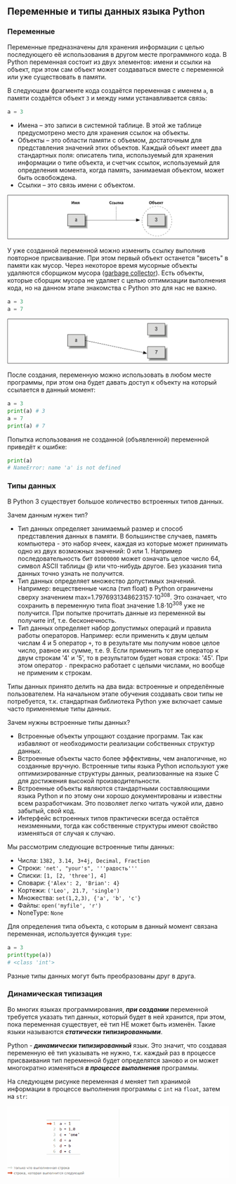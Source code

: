 ## Переменные и типы данных языка Python

### Переменные

Переменные предназначены для хранения информации с целью последующего её использования в другом месте программного кода. В Python переменная состоит из двух элементов: имени и ссылки на объект, при этом сам объект может создаваться вместе с переменной или уже существовать в памяти.

В следующем фрагменте кода создаётся переменная с именем `a`, в памяти создаётся объект `3` и между ними устанавливается связь:

```python
a = 3
```

- Имена – это записи в системной таблице. В этой же таблице предусмотрено место для хранения ссылок на объекты.
- Объекты – это области памяти с объемом, достаточным для представления значений этих объектов. Каждый объект имеет два стандартных поля: описатель типа, используемый для хранения информации о типе объекта, и счетчик ссылок, используемый для определения момента, когда память, занимаемая объектом, может быть освобождена.
- Ссылки – это связь имени с объектом.

![](./img/l1.6_link.png)

У уже созданной переменной можно изменить ссылку выполнив повторное присваивание. При этом первый объект останется "висеть" в памяти как мусор. Через некоторое время мусорные объекты удаляются сборщиком мусора ([garbage collector](https://habr.com/ru/post/417215/)). Есть объекты, которые сборщик мусора не удаляет с целью оптимизации выполнения кода, но на данном этапе знакомства с Python это для нас не важно.

```python
a = 3
a = 7
```

![](./img/l1.6_relink.png)

После создания, переменную можно использовать в любом месте программы, при этом она будет давать доступ к объекту на который ссылается в данный момент:

```python
a = 3
print(a) # 3
a = 7
print(a) # 7
```

Попытка использования не созданной (объявленной) переменной приведёт к ошибке:

```python
print(a)
# NameError: name 'a' is not defined
```

### Типы данных

В Python 3 существует большое количество встроенных типов данных. 

Зачем данным нужен тип?

- Тип данных определяет занимаемый размер и способ представления данных в памяти. В большинстве случаев, память компьютера - это набор ячеек, каждая из которые может принимать одно из двух возможных значений: 0 или 1. Например последовательность бит `01000000` может означать целое число 64, символ ASCII таблицы @ или что-нибудь другое. Без указания типа данных точно узнать не получится.
- Тип данных определяет множество допустимых значений. Например: вещественные числа (тип float) в Python ограничены сверху значением max=1.7976931348623157⋅10<sup>308</sup>. Это означает, что сохранить в переменную типа float значение 1.8⋅10<sup>308</sup> уже не получится. При попытке прочитать данные из переменной вы получите inf, т.е. бесконечность.
- Тип данных определяет набор допустимых операций и правила работы операторов. Например: если применить к двум целым числам 4 и 5 оператор `+`, то в результате мы получим новое целое число, равное их сумме, т.е. 9. Если применить тот же оператор к двум строкам '4' и '5', то в результатом будет новая строка: '45'. При этом оператор `-` прекрасно работает с целыми числами, но вообще не применим к строкам.

Типы данных принято делить на два вида: встроенные и определённые пользователем. На начальном этапе обучения создавать свои типы не потребуется, т.к. стандартная библиотека Python уже включает самые часто применяемые типы данных.

Зачем нужны встроенные типы данных?

- Встроенные объекты упрощают создание программ. Так как избавляют от необходимости реализации собственных структур данных.
- Встроенные объекты часто более эффективны, чем аналогичные, но созданные вручную. Встроенные типы языка Python используют уже оптимизированные структуры данных, реализованные на языке C для достижения высокой производительности.
- Встроенные объекты являются стандартными составляющими языка Python и по этому они хорошо документированы и известны всем разработчикам. Это позволяет легко читать чужой или, давно забытый, свой код.
- Интерфейс встроенных типов практически всегда остаётся неизменными, тогда как собственные структуры имеют свойство изменяться от случая к случаю.

Мы рассмотрим следующие встроенные типы данных:

- Числа: `1382, 3.14, 3+4j, Decimal, Fraction`
- Строки: `'net', "your's", '''радость'''`
- Списки: `[1, [2, 'three'], 4]`
- Словари: `{'Alex': 2, 'Brian': 4}`
- Кортежи: `('Leo', 21.7, 'single')`
- Множества: `set(1,2,3), {'a', 'b', 'c'}`
- Файлы: `open('myfile', 'r')`
- NoneType: `None`

Для определения типа объекта, с которым в данный момент связана переменная, используется функция `type`:

```python
a = 3
print(type(a))
# <class 'int'>
```

Разные типы данных могут быть преобразованы друг в друга.

### Динамическая типизация

Во многих языках программирования, ***при создании*** переменной требуется указать тип данных, который будет в ней хранится, при этом, пока переменная существует, её тип НЕ может быть изменён. Такие языки называются ***статически типизированными***. 

Python - ***динамически типизированный*** язык. Это значит, что создавая переменную её тип указывать не нужно, т.к. каждый раз в процессе присваивания тип переменной будет определятся заново и он может многократно изменяться ***в процессе выполнения*** программы.

На следующем рисунке переменная `d` меняет тип хранимой информации в процессе выполнения программы с `int` на `float`, затем на  `str`:

[![](./img/l1.6_dynamic.gif)](http://www.pythontutor.com/visualize.html#code=a%20%3D%201%0Ab%20%3D%201.0%0Ac%20%3D%20'one'%0Ad%20%3D%20a%0Ad%20%3D%20b%0Ad%20%3D%20c&cumulative=true&curInstr=6&heapPrimitives=true&mode=display&origin=opt-frontend.js&py=3&rawInputLstJSON=%5B%5D&textReferences=false)